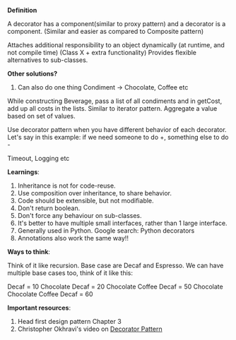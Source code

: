 **Definition**

A decorator has a component(similar to proxy pattern) and a decorator is a component.
(Similar and easier as compared to Composite pattern)

Attaches additional responsibility to an object dynamically (at runtime, and not compile time) (Class X + extra functionality)
Provides flexible alternatives to sub-classes.

**Other solutions?** <br>

1. Can also do one thing
Condiment -> Chocolate, Coffee etc

While constructing Beverage, pass a list of all condiments and in getCost, add up all costs in the lists.
Similar to iterator pattern.
Aggregate a value based on set of values.


Use decorator pattern when you have different behavior of each decorator.
Let's say in this example: if we need someone to do +, something else to do -

Timeout, Logging etc

**Learnings**:
1. Inheritance is not for code-reuse.
2. Use composition over inheritance, to share behavior.
3. Code should be extensible, but not modifiable.
4. Don't return boolean.
5. Don't force any behaviour on sub-classes.
6. It's better to have multiple small interfaces, rather than 1 large interface.
7. Generally used in Python. Google search: Python decorators
8. Annotations also work the same way!!

**Ways to think**:

Think of it like recursion. Base case are Decaf and Espresso.
We can have multiple base cases too, think of it like this:

Decaf = 10
Chocolate Decaf = 20
Chocolate Coffee Decaf = 50
Chocolate Chocolate Coffee Decaf = 60


**Important resources**:

1. Head first design pattern Chapter 3
2. Christopher Okhravi's video on [Decorator Pattern](https://www.youtube.com/watch?v=GCraGHx6gso)




